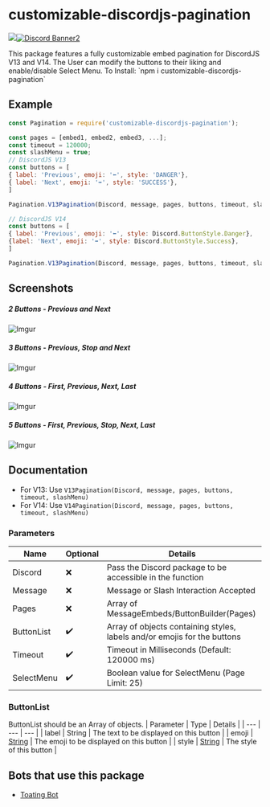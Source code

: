 # customizable-discordjs-pagination
<p>
   <a href="https://www.npmjs.com/package/customizable-discordjs-pagination"><img src="https://nodei.co/npm/customizable-discordjs-pagination.png?downloadRank=true&downloads=true&downloadRank=true&stars=true" /></a><a href="https://discord.gg/ju8kxnvnCw"><img src="https://discordapp.com/api/guilds/748607784735604857/widget.png?style=banner2" alt="Discord Banner2"/></a>
</p>
This package features a fully customizable embed pagination for DiscordJS V13 and V14. The User can modify the buttons to their liking and enable/disable Select Menu.
To Install: `npm i customizable-discordjs-pagination`

## Example
```js
const Pagination = require('customizable-discordjs-pagination');

const pages = [embed1, embed2, embed3, ...];
const timeout = 120000;
const slashMenu = true;
// DiscordJS V13
const buttons = [
{ label: 'Previous', emoji: '⬅', style: 'DANGER'},
{ label: 'Next', emoji: '➡', style: 'SUCCESS'},
]

Pagination.V13Pagination(Discord, message, pages, buttons, timeout, slashMenu);

// DiscordJS V14
const buttons = [
{ label: 'Previous', emoji: '⬅', style: Discord.ButtonStyle.Danger},
{label: 'Next', emoji: '➡', style: Discord.ButtonStyle.Success},
]

Pagination.V13Pagination(Discord, message, pages, buttons, timeout, slashMenu);
```

## Screenshots
##### 2 Buttons - Previous and Next
![Imgur](https://imgur.com/4Mo8vLv.jpg)
##### 3 Buttons - Previous, Stop and Next
![Imgur](https://imgur.com/WalreF6.jpg)
##### 4 Buttons - First, Previous, Next, Last
![Imgur](https://imgur.com/9854jTq.jpg)
##### 5 Buttons - First, Previous, Stop, Next, Last
![Imgur](https://imgur.com/vKgBYog.jpg)

## Documentation
- For V13: Use ```V13Pagination(Discord, message, pages, buttons, timeout, slashMenu)```
- For V14: Use ```V14Pagination(Discord, message, pages, buttons, timeout, slashMenu)```

### Parameters
| Name | Optional | Details |
| --- | --- | --- |
| Discord | ❌ |  Pass the Discord package to be accessible in the function | 
| Message |  ❌ | Message or Slash Interaction Accepted| 
| Pages |  ❌ | Array of MessageEmbeds/ButtonBuilder(Pages) |  
| ButtonList | ✔️ | Array of objects containing styles, labels and/or emojis for the buttons | C
| Timeout | ✔️ |Timeout in Milliseconds (Default: 120000 ms)| C
| SelectMenu | ✔️ |Boolean value for SelectMenu  (Page Limit: 25)| 

### ButtonList
ButtonList should be an Array of objects.
| Parameter | Type | Details |
| --- | --- | --- |
| label | String | The text to be displayed on this button |
| emoji | [String](https://discord.js.org/#/docs/discord.js/13.8.0/typedef/EmojiIdentifierResolvable) | The emoji to be displayed on this button |
| style | [String](https://discord.js.org/#/docs/discord.js/13.8.0/typedef/MessageButtonStyleResolvable) | The style of this button |

## Bots that use this package
- [Toating Bot](https://discord.com/api/oauth2/authorize?client_id=710177042490064958&permissions=4063624560&scope=bot%20applications.commands)

